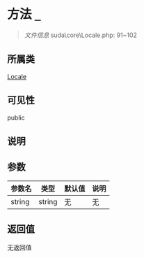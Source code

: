 # 方法 `_`

> *文件信息* suda\core\Locale.php: 91~102

## 所属类 

[Locale](../Locale.md)

## 可见性

public

## 说明



## 参数


| 参数名 | 类型 | 默认值 | 说明 |
|--------|-----|-------|-------|
| string |  string | 无 | 无 |



## 返回值

无返回值
